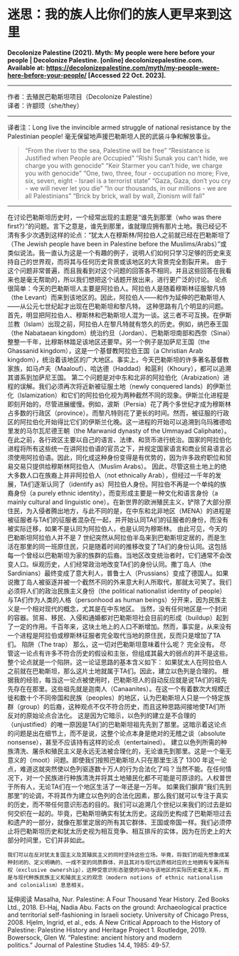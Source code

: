 # 迷思：我的族人比你们的族人更早来到这里

**Decolonize Palestine (2021). Myth: My people were here before your people | Decolonize Palestine. [online] decolonizepalestine.com. Available at: https://decolonizepalestine.com/myth/my-people-were-here-before-your-people/ [Accessed 22 Oct. 2023].**

***

作者：去殖民巴勒斯坦项目（Decolonize Palestine）<br/>
译者：许颛顼（she/they）

***

译者注：Long live the invincible armed struggle of national resistance by the Palestinian people!
毫无保留地声援巴勒斯坦人民的武装斗争和解放事业。

> “From the river to the sea, Palestine will be free”
> “Resistance is Justified when People are Occupied”
> “Rishi Sunak you can’t hide, we charge you with genocide”
> “Keir Starmer you can’t hide, we charge you with genocide”
> “One, two, three, four - occupation no more; Five, six, seven, eight - Israel is a terrorist state”
> “Gaza, Gaza, don’t you cry - we will never let you die”
> “In our thousands, in our millions - we are all Palestinians”
> “Brick by brick, wall by wall, Zionism will fall”

***

在讨论巴勒斯坦历史时，一个经常出现的主题是“谁先到那里（who was there first?）”的问题。言下之意是，谁先到那里，谁就理应拥有那片土地。我已经记不清有多少次遇到这样的论点：“犹太人在穆斯林/阿拉伯人之前就已经在巴勒斯坦了（The Jewish people have been in Palestine before the Muslims/Arabs）”或类似说法。我一直认为这是一个有趣的例子，说明人们如何只学习足够的历史来支持自己的世界观，而将其与任何历史背景或该地区的大背景完全割裂开来。
	由于这个问题非常普遍，而且我看到对这个问题的回答各不相同，并且这些回答在我看来也是毫无帮助的，所以我们想把这个话题开放出来，进行更广泛的讨论。
	论点很简单：今天的巴勒斯坦人主要是阿拉伯人。阿拉伯人是随着穆斯林征服黎凡特（the Levant）而来到该地区的。因此，阿拉伯人——和作为延伸的巴勒斯坦人——从公元七世纪起才出现在巴勒斯坦和黎凡特。
	这种思路有几个明显的问题。首先，明显把阿拉伯人、穆斯林和巴勒斯坦人混为一谈。这三者不可互换。在伊斯兰教（Islam）出现之前，阿拉伯人在黎凡特就有悠久的历史。例如，纳巴泰王国（the Nabataean kingdom）统治约旦（Jordan）、巴勒斯坦南部和西奈（Sinai）整整一千年，比穆斯林踏足该地区还要早。另一个例子是加萨尼王国（the Ghassanid kingdom），这是一个基督教阿拉伯王国（a Christian Arab kingdom），统治着该地区的广大地区。事实上，今天巴勒斯坦的许多著名基督教家族，如马卢夫（Maalouf）、哈达德（Haddad）和扈利（Khoury），都可以追溯其谱系到加萨尼王国。
	第二个问题是对中东和北非的阿拉伯化（Arabization）进程的误解。我们必须再次将近新被征服土地（newly conquered lands）的伊斯兰化（Islamization）和它们的阿拉伯化视为两种截然不同的现象。伊斯兰化进程是即刻开始的，尽管进展缓慢。例如，波斯（Persia）花了两个多世纪才成为穆斯林占多数的行政区（province）。而黎凡特则花了更长的时间。然而，被征服的行政区的阿拉伯化开始得比它们的伊斯兰化晚。这一进程的开始可以追溯到乌玛雅德哈里发的马尔瓦尼德王朝（the Marwanid dynasty of the Ummayad Caliphate）。在此之前，各行政区主要以自己的语言、法律、和货币进行统治。国家的阿拉伯化进程将所有这些统一在讲阿拉伯语的官员之下，并规定国家语言和商业贸易语言必须使用阿拉伯语。因此，同化成这种身份变得是有优势的，因为许多政府职位和贸易交易只提供给穆斯林阿拉伯人（Muslim Arabs）。
	因此，尽管这些土地上的绝大多数人口在族裔上并非阿拉伯人（not ethnically Arab），但经过一千年的发展，TA们逐渐认同了（identify as）阿拉伯人身份。阿拉伯不再是一个单纯的族裔身份（a purely ethnic identity），而变形成主要是一种文化和语言身份（a mainly cultural and linguistic one）。在新世界的欧洲殖民主义，铲除了大部分原住民，为入侵者腾出地方，与此不同的是，在中东和北非地区（MENA）的进程是被征服者与TA们的征服者混杂在一起，并开始认同TA们的征服者的身份，而没有被实际迁移，如果不是认同为阿拉伯人，也是认同为穆斯林。
	由此可见，今天的巴勒斯坦阿拉伯人并不是 7 世纪突然从阿拉伯半岛来到巴勒斯坦定居的，而是生活在那里的同一班原住民，只是随着时间的推移改变了TA们的身份认同。这包括每一个曾经以巴勒斯坦为家的族群的后裔。当地区改变统治者时，它们通常不会改变人口。纵观历史，人们经常政治地改变TA们的身份认同。撒丁岛人（the Sardinians）最终变成了意大利人，普鲁士人（Prussians）变成了德国人。如果说撒丁岛人被驱逐并被一个截然不同的外来意大利人所取代，那就太可笑了。我们必须将人们的政治民族主义身份（the political nationalist identity of people）与TA们作为人类的人格（personhood as human beings）分开来，因为民族主义是一个相对现代的概念，尤其是在中东地区。
	当然，没有任何地区是一个封闭的容器。贸易、移民、入侵和通婚都对巴勒斯坦社会目前的形成（buildup）起到了一定的作用。千百年来，这块土地上的人口不断增加。然而，事实是，从来没有一个进程是阿拉伯或穆斯林征服者完全取代当地的原住民，反而只是增加了TA们。
陷阱（The trap）
那么，这一切对巴勒斯坦意味着什么呢？
	完全没有。
	尽管这一论点有许多不符合历史的假设和主张，但组成其最大的弱点的并不是这些。整个论点就是一个陷阱。这一论证思路的基本含义如下：
如果犹太人在阿拉伯人之前就在巴勒斯坦，那么这片土地就属于TA们。因此，建立以色列是合理的。
	根据我的经验，每当这一论点被使用时，巴勒斯坦人的自动反应就是说TA们的祖先先存在在那里。这些祖先就是迦南人（Canaanites）。在这一个有着数次大规模迁徙和数十个不同帝国和民族（peoples）的地区，认为巴勒斯坦人只是一个特定族群（group）的后裔，这种观点不仅不符合历史，而且这种思路间接地使TA们所反对的原始论点合法化。
	这是因为它暗示，以色列的建立是不合理的（unjustified）的唯一原因是TA们的巴勒斯坦祖先先到了那里。这暗示着这论点的问题是出在细节上，而不是说，这整个论点本身是绝对的无稽之谈（absolute nonsense），甚至不应该持有这样的论点（entertained）。
	建立以色列所需的种族清洗、屠杀和殖民主义是永远无法被合理化的，无论谁先到那里。这是一个毫无意义的（moot）问题。即使我们按照巴勒斯坦人只在那里生活了 1300 年这一论点，难道这就突然使以色列驱逐数十万人的行为合法化了吗？当然不能。在任何情况下，对一个民族进行种族清洗并将其土地殖民化都不可能是可原谅的。人权普世于所有人，无论TA们在一个地区生活了一年还是一万年。
	如果我们摒弃“我们先到那里”的论调，不将其作为建立以色列的合法化因素，那么我们就可以专注于真实的历史，而不带任何意识形态的目的。我们可以追溯几个世纪以来我们的过去是如何交织在一起的。毕竟，巴勒斯坦确实有犹太历史。这段历史构成了巴勒斯坦过去和遗产的一部分，就像在那里定居的所有其它群体、王国或帝国一样。我们必须停止将巴勒斯坦历史和犹太历史视为相互竞争、相互排斥的实体，因为在历史上的大部分时间里，它们并非如此。



	我们可以在反对犹太复国主义及其殖民主义的同时坚持这些立场。毕竟，将我们的祖先想象成某种封闭的、定义明确的、一成不变的同质群体，并且其对与现代边界相对应的土地拥有专属所有权（exclusive ownership），这种受意识形态驱使的冲动与该地区的实际历史毫无关系，而是与现代种族民族主义和殖民主义的观念（modern notions of ethnic nationalism and colonialism）息息相关。









延伸阅读
Masalha, Nur. Palestine: A Four Thousand Year History. Zed Books Ltd., 2018.
El-Haj, Nadia Abu. Facts on the ground: Archaeological practice and territorial self-fashioning in Israeli society. University of Chicago Press, 2008.
Hjelm, Ingrid, et al., eds. A New Critical Approach to the History of Palestine: Palestine History and Heritage Project 1. Routledge, 2019.
Bowersock, Glen W. “Palestine: ancient history and modern politics.” Journal of Palestine Studies 14.4, 1985: 49-57.



























